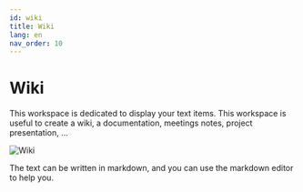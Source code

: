 ```yaml
---
id: wiki
title: Wiki
lang: en
nav_order: 10
---
```


# Wiki

This workspace is dedicated to display your text items. This workspace is useful to create a wiki, a documentation, meetings notes, project presentation, ...

![Wiki](/_medias/wiki.png)

The text can be written in markdown, and you can use the markdown editor to help you.